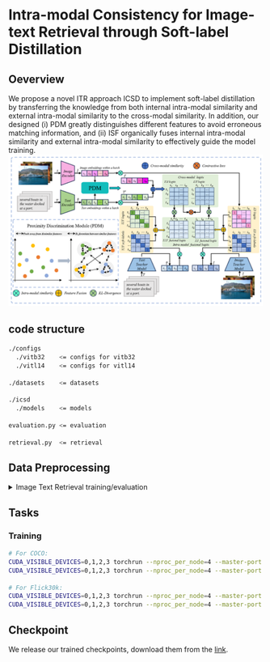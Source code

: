 # Intra-modal Consistency for Image-text Retrieval through Soft-label Distillation
## Oeverview
 We propose a novel ITR approach ICSD to implement soft-label distillation by transferring the knowledge from both internal intra-modal similarity and external intra-modal similarity to the cross-modal similarity. In addition, our designed (i) PDM greatly distinguishes different features to avoid erroneous matching information, and (ii) ISF organically fuses internal intra-modal similarity and external intra-modal similarity to effectively guide the model training.
![](model/Architecture.png)

## code structure
```bash
./configs
  ./vitb32    <= configs for vitb32
  ./vitl14    <= configs for vitl14

./datasets    <= datasets

./icsd
  ./models    <= models

evaluation.py <= evaluation

retrieval.py  <= retrieval

```
## Data Preprocessing

<details>
<summary>
Image Text Retrieval training/evaluation
</summary>

You should see albef (https://github.com/salesforce/ALBEF) to build a dataset.

For more data examples, 

Here is the data format:
`train.json`
```json
[
  {
        "image_path": "<absPath>/COCO_val2014_000000391895.jpg",
        "caption": "A man with a red helmet on a small moped on a dirt road. ",
        "image_id": "COCO_val2014_000000391895.jpg"
  },
]
```

`train_unicom.npy`
```json
{ "<image_id>1": "<feature>", }
```

</details>


## Tasks
### Training
```bash
# For COCO:
CUDA_VISIBLE_DEVICES=0,1,2,3 torchrun --nproc_per_node=4 --master-port 15160 retrieval.py --config "./configs/vitb32/coco/icsd.yaml"
CUDA_VISIBLE_DEVICES=0,1,2,3 torchrun --nproc_per_node=4 --master-port 15160 retrieval.py --config "./configs/vitl14_336/coco/icsd.yaml"

# For Flick30k:
CUDA_VISIBLE_DEVICES=0,1,2,3 torchrun --nproc_per_node=4 --master-port 15160 retrieval.py --config "./configs/vitb32/flickr/icsd.yaml"
CUDA_VISIBLE_DEVICES=0,1,2,3 torchrun --nproc_per_node=4 --master-port 15160 retrieval.py --config "./configs/vitl14_336/flickr/icsd.yaml"

```


## Checkpoint
We release our trained checkpoints, download them from the [link](https://pan.baidu.com/s/1Hfk2YpJ3_nz-c_vdQ3eZPA?pwd=u4mv).

